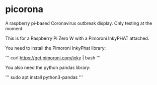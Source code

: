 # picorona

A raspberry pi-based Coronavirus outbreak display. Only testing at the moment.

This is for a Raspberry Pi Zero W with a Pimoroni InkyPHAT attached.

You need to install the Pimoroni InkyPhat library:

'''
curl https://get.pimoroni.com/inky | bash
'''

You also need the python pandas library:

'''
sudo apt install python3-pandas
'''

